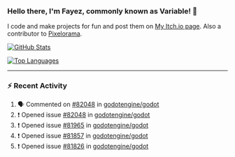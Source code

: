 ### Hello there, I'm Fayez, commonly known as Variable! 👋
I code and make projects for fun and post them on [My Itch.io page](https://variable-industries.itch.io/). Also a contributor to [Pixelorama](https://github.com/Orama-Interactive/Pixelorama).

[![GitHub Stats](https://github-readme-stats.vercel.app/api/?username=Variable-ind&show_icons=true&theme=merko)](https://github.com/anuraghazra/github-readme-stats)

[![Top Languages](https://github-readme-stats.vercel.app/api/top-langs/?username=Variable-ind&layout=compact&theme=merko)](https://github.com/anuraghazra/github-readme-stats)

---

### :zap: Recent Activity

<!--START_SECTION:activity-->
1. 🗣 Commented on [#82048](https://github.com/godotengine/godot/issues/82048#issuecomment-1730729342) in [godotengine/godot](https://github.com/godotengine/godot)
2. ❗ Opened issue [#82048](https://github.com/godotengine/godot/issues/82048) in [godotengine/godot](https://github.com/godotengine/godot)
3. ❗ Opened issue [#81965](https://github.com/godotengine/godot/issues/81965) in [godotengine/godot](https://github.com/godotengine/godot)
4. ❗ Opened issue [#81857](https://github.com/godotengine/godot/issues/81857) in [godotengine/godot](https://github.com/godotengine/godot)
5. ❗ Opened issue [#81826](https://github.com/godotengine/godot/issues/81826) in [godotengine/godot](https://github.com/godotengine/godot)
<!--END_SECTION:activity-->

<!--
**Variable-ind/Variable-ind** is a ✨ _special_ ✨ repository because its `README.md` (this file) appears on your GitHub profile.

Here are some ideas to get you started:
- 🌱 I’m currently studying at ...
- 🔭 I’m currently working on ...
- 👯 I’m looking to collaborate on ...
- 🤔 I’m looking for help with ...
- 💬 Ask me about ...
- 📫 How to reach me: ...
- ⚡ Fun fact: ...
-->
